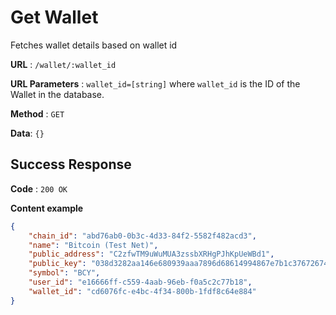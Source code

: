 # Get Wallet

Fetches wallet details based on wallet id

**URL** : `/wallet/:wallet_id`

**URL Parameters** : `wallet_id=[string]` where `wallet_id` is the ID of the Wallet in the
database.

**Method** : `GET`

**Data**: `{}`

## Success Response

**Code** : `200 OK`

**Content example**

```json
{
    "chain_id": "abd76ab0-0b3c-4d33-84f2-5582f482acd3",
    "name": "Bitcoin (Test Net)",
    "public_address": "C2zfwTM9uWuMUA3zssbXRHgPJhKpUeWBd1",
    "public_key": "038d3282aa146e680939aaa7896d68614994867e7b1c37672674c8cb47ba33b671",
    "symbol": "BCY",
    "user_id": "e16666ff-c559-4aab-96eb-f0a5c2c77b18",
    "wallet_id": "cd6076fc-e4bc-4f34-800b-1fdf8c64e884"
}
```